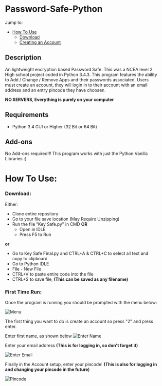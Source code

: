 # Password-Safe-Python

Jump to:
- [How To Use](#how-to-use)
    - [Download](#download)
    - [Creating an Account](#first-time-run)

## Description 
An lightweight encryption based Password Safe. This was a NCEA level 2 High school project coded in Python 3.4.3. This program features the ability to Add / Change / Remove Apps and their passwords associated. Users must create an account, they will login in to their account with an email address and an entry pincode they have choosen.

**NO SERVERS, Everything is purely on your computer**

## Requirements
 - Python 3.4 GUI or Higher (32 Bit or 64 Bit)

## Add-ons
No Add-ons required!!!
This program works with just the Python Vanilla Libraries :)

# How To Use:

### Download:
Either:
 - Clone entire repository
 - Go to your file save location (May Require Unzipping)
 - Run the file "Key Safe.py" in CMD **OR**
    - Open in IDLE
    - Press F5 to Run

**or**
 - Go to Key Safe Final.py and CTRL+A & CTRL+C to select all text and copy to clipboard
 - Go to Python IDLE
 - File - New File
 - CTRL+V to paste entire code into the file
 - CTRL+S to save file, **(This can be saved as any filename)**

### First Time Run:
Once the program is running you should be prompted with the menu below:

   ![Menu](https://i.imgur.com/7Bebd8P.png)
   
  The first thing you want to do is create an account so press "2" and press enter.

Enter first name, as shown below
![Enter Name](https://i.imgur.com/TRHtQkU.png)

Enter your email address **(This is for logging in, so don't forget it)**

   ![Enter Email](https://i.imgur.com/dEOk1J7.png)

Finally in the Account setup, enter your pincode! **(This is also for logging in and changing your pincode in the future)**

   ![Pincode](https://i.imgur.com/cdzRSG5.png)
